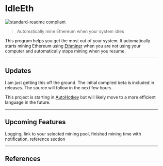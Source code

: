 # IdleEth

[![standard-readme compliant](https://img.shields.io/badge/readme%20style-standard-brightgreen.svg)](https://github.com/RichardLitt/standard-readme)

> Automatically mine Ethereum when your system idles

This program helps you get the most out of your system.  It automatically starts mining Ethereum using [Ethminer](https://github.com/ethereum-mining/ethminer) when you are not using your computer and automatically stops mining when you resume.

---

## Updates

I am just getting this off the ground.  The initial compiled beta is included in releases.  The source will follow in the next few hours.

This project is starting in [AutoHotkey](https://autohotkey.com/) but will likely move to a more efficient language in the future.

---

## Upcoming Features

Logging, link to your selected mining pool, finished mining time with notification, reference section

---

## References